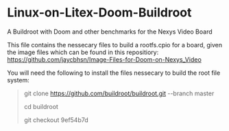 # Linux-on-Litex-Doom-Buildroot
A Buildroot with Doom and other benchmarks for the Nexys Video Board

This file contains the nessecary files to build a rootfs.cpio for a board, given the image files which can be found in this repositiory: https://github.com/jaycbhsn/Image-Files-for-Doom-on-Nexys_Video

You will need the following to install the files nessecary to build the root file system:

  > git clone https://github.com/buildroot/buildroot.git --branch master
  > 
  > cd buildroot
  > 
  > git checkout 9ef54b7d

